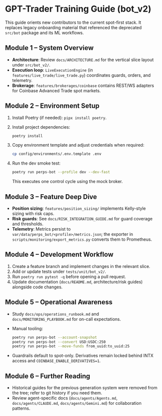 # GPT-Trader Training Guide (bot_v2)

This guide orients new contributors to the current spot-first stack. It replaces
legacy onboarding material that referenced the deprecated `src/bot` package and
its ML workflows.

## Module 1 – System Overview

- **Architecture**: Review `docs/ARCHITECTURE.md` for the vertical slice layout
  under `src/bot_v2/`.
- **Execution loop**: `LiveExecutionEngine` (in
  `features/live_trade/live_trade.py`) coordinates guards, orders, and telemetry.
- **Brokerage**: `features/brokerages/coinbase` contains REST/WS adapters for
  Coinbase Advanced Trade spot markets.

## Module 2 – Environment Setup

1. Install Poetry (if needed): `pipx install poetry`.
2. Install project dependencies:

   ```bash
   poetry install
   ```

3. Copy environment template and adjust credentials when required:

   ```bash
   cp config/environments/.env.template .env
   ```

4. Run the dev smoke test:

   ```bash
   poetry run perps-bot --profile dev --dev-fast
   ```

   This executes one control cycle using the mock broker.

## Module 3 – Feature Deep Dive

- **Position sizing**: `features/position_sizing/` implements Kelly-style
  sizing with risk caps.
- **Risk guards**: See `docs/RISK_INTEGRATION_GUIDE.md` for guard coverage and
  thresholds.
- **Telemetry**: Metrics persist to `var/data/perps_bot/<profile>/metrics.json`; the
  exporter in `scripts/monitoring/export_metrics.py` converts them to Prometheus.

## Module 4 – Development Workflow

1. Create a feature branch and implement changes in the relevant slice.
2. Add or update tests under `tests/unit/bot_v2/`.
3. Run `poetry run pytest -q` before opening a pull request.
4. Update documentation (`docs/README.md`, architecture/risk guides) alongside
   code changes.

## Module 5 – Operational Awareness

- Study `docs/ops/operations_runbook.md` and `docs/MONITORING_PLAYBOOK.md` for
  on-call expectations.
- Manual tooling:

  ```bash
  poetry run perps-bot --account-snapshot
  poetry run perps-bot --convert USD:USDC:250
  poetry run perps-bot --move-funds from_uuid:to_uuid:25
  ```

- Guardrails default to spot-only. Derivatives remain locked behind INTX access
  and `COINBASE_ENABLE_DERIVATIVES=1`.

## Module 6 – Further Reading

- Historical guides for the previous generation system were removed from the
  tree; refer to git history if you need them.
- Review agent-specific docs (`docs/agents/Agents.md`, `docs/agents/CLAUDE.md`, `docs/agents/Gemini.md`) for
  collaboration patterns.
